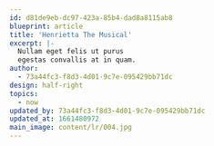 ```yaml
---
id: d81de9eb-dc97-423a-85b4-dad8a8115ab8
blueprint: article
title: 'Henrietta The Musical'
excerpt: |-
  Nullam eget felis ut purus
  egestas convallis at in quam.
author:
  - 73a44fc3-f8d3-4d01-9c7e-095429bb71dc
design: half-right
topics:
  - now
updated_by: 73a44fc3-f8d3-4d01-9c7e-095429bb71dc
updated_at: 1661480972
main_image: content/lr/004.jpg
---
```

